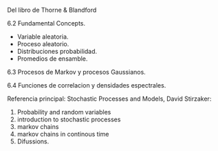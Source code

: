 Del libro de Thorne & Blandford

6.2 Fundamental Concepts.
- Variable aleatoria.
- Proceso aleatorio.
- Distribuciones probabilidad.
- Promedios de ensamble.

6.3 Procesos de Markov y procesos Gaussianos.

6.4 Funciones de correlacion y densidades espectrales.

Referencia principal: Stochastic Processes and Models, David Stirzaker:

1. Probability and random variables
2. introduction to stochastic processes
3. markov chains
4. markov chains in continous time
5. Difussions.
